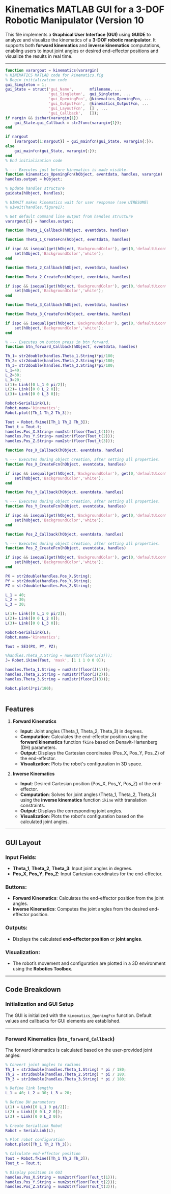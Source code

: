 # Kinematics MATLAB GUI for a 3-DOF Robotic Manipulator (Version 10

This file implements a **Graphical User Interface (GUI)** using **GUIDE** to analyze and visualize the kinematics of a **3-DOF robotic manipulator**. It supports both **forward kinematics** and **inverse kinematics** computations, enabling users to input joint angles or desired end-effector positions and visualize the results in real time.

---
```matlab
function varargout = kinematics(varargin)
% KINEMATICS MATLAB code for kinematics.fig
% Begin initialization code 
gui_Singleton = 1;
gui_State = struct('gui_Name',       mfilename, ...
                   'gui_Singleton',  gui_Singleton, ...
                   'gui_OpeningFcn', @kinematics_OpeningFcn, ...
                   'gui_OutputFcn',  @kinematics_OutputFcn, ...
                   'gui_LayoutFcn',  [] , ...
                   'gui_Callback',   []);
if nargin && ischar(varargin{1})
    gui_State.gui_Callback = str2func(varargin{1});
end

if nargout
    [varargout{1:nargout}] = gui_mainfcn(gui_State, varargin{:});
else
    gui_mainfcn(gui_State, varargin{:});
end
% End initialization code 

% --- Executes just before kinematics is made visible.
function kinematics_OpeningFcn(hObject, eventdata, handles, varargin)
handles.output = hObject;

% Update handles structure
guidata(hObject, handles);

% UIWAIT makes kinematics wait for user response (see UIRESUME)
% uiwait(handles.figure1);

% Get default command line output from handles structure
varargout{1} = handles.output;

function Theta_1_Callback(hObject, eventdata, handles)

function Theta_1_CreateFcn(hObject, eventdata, handles)

if ispc && isequal(get(hObject,'BackgroundColor'), get(0,'defaultUicontrolBackgroundColor'))
    set(hObject,'BackgroundColor','white');
end

function Theta_2_Callback(hObject, eventdata, handles)

function Theta_2_CreateFcn(hObject, eventdata, handles)

if ispc && isequal(get(hObject,'BackgroundColor'), get(0,'defaultUicontrolBackgroundColor'))
    set(hObject,'BackgroundColor','white');
end

function Theta_3_Callback(hObject, eventdata, handles)

function Theta_3_CreateFcn(hObject, eventdata, handles)

if ispc && isequal(get(hObject,'BackgroundColor'), get(0,'defaultUicontrolBackgroundColor'))
    set(hObject,'BackgroundColor','white');
end

% --- Executes on button press in btn_forward.
function btn_forward_Callback(hObject, eventdata, handles)

Th_1= str2double(handles.Theta_1.String)*pi/180;
Th_2= str2double(handles.Theta_2.String)*pi/180;
Th_3= str2double(handles.Theta_3.String)*pi/180;
L_1=40;
L_2=30;
L_3=20;
L(1)= Link([0 L_1 0 pi/2]);
L(2)= Link([0 0 L_2 0]);
L(3)= Link([0 0 L_3 0]);

Robot=SerialLink(L);
Robot.name='kinematics';
Robot.plot([Th_1 Th_2 Th_3]);

Tout = Robot.fkine([Th_1 Th_2 Th_3]);
Tout_t = Tout.t;
handles.Pos_X.String= num2str(floor(Tout_t(1)));
handles.Pos_Y.String= num2str(floor(Tout_t(2)));
handles.Pos_Z.String= num2str(floor(Tout_t(3)));

function Pos_X_Callback(hObject, eventdata, handles)

% --- Executes during object creation, after setting all properties.
function Pos_X_CreateFcn(hObject, eventdata, handles)

if ispc && isequal(get(hObject,'BackgroundColor'), get(0,'defaultUicontrolBackgroundColor'))
    set(hObject,'BackgroundColor','white');
end

function Pos_Y_Callback(hObject, eventdata, handles)

% --- Executes during object creation, after setting all properties.
function Pos_Y_CreateFcn(hObject, eventdata, handles)

if ispc && isequal(get(hObject,'BackgroundColor'), get(0,'defaultUicontrolBackgroundColor'))
    set(hObject,'BackgroundColor','white');
end

function Pos_Z_Callback(hObject, eventdata, handles)

% --- Executes during object creation, after setting all properties.
function Pos_Z_CreateFcn(hObject, eventdata, handles)

if ispc && isequal(get(hObject,'BackgroundColor'), get(0,'defaultUicontrolBackgroundColor'))
    set(hObject,'BackgroundColor','white');
end

PX = str2double(handles.Pos_X.String);
PY = str2double(handles.Pos_Y.String);
PZ = str2double(handles.Pos_Z.String);

L_1 = 40;
L_2 = 30;
L_3 = 20;

L(1)= Link([0 L_1 0 pi/2]);
L(2)= Link([0 0 L_2 0]);
L(3)= Link([0 0 L_3 0]);

Robot=SerialLink(L);
Robot.name='kinematics';

Tout = SE3(PX, PY, PZ); 

%handles.Theta_3.String = num2str(floor(J(3)));
J= Robot.ikine(Tout, 'mask', [1 1 1 0 0 0]);

handles.Theta_1.String = num2str(floor(J(1)));
handles.Theta_2.String = num2str(floor(J(2)));
handles.Theta_3.String = num2str(floor(J(3)));

Robot.plot(J*pi/180);
   
```

## Features

1. **Forward Kinematics**  
   - **Input**: Joint angles (Theta_1, Theta_2, Theta_3) in degrees.  
   - **Computation**: Calculates the end-effector position using the **forward kinematics** function `fkine` based on Denavit-Hartenberg (DH) parameters.  
   - **Output**: Displays the Cartesian coordinates (Pos_X, Pos_Y, Pos_Z) of the end-effector.  
   - **Visualization**: Plots the robot's configuration in 3D space.

2. **Inverse Kinematics**  
   - **Input**: Desired Cartesian position (Pos_X, Pos_Y, Pos_Z) of the end-effector.  
   - **Computation**: Solves for joint angles (Theta_1, Theta_2, Theta_3) using the **inverse kinematics** function `ikine` with translation constraints.  
   - **Output**: Displays the corresponding joint angles.  
   - **Visualization**: Plots the robot's configuration based on the calculated joint angles.

---

## GUI Layout

### Input Fields:
- **Theta_1**, **Theta_2**, **Theta_3**: Input joint angles in degrees.
- **Pos_X**, **Pos_Y**, **Pos_Z**: Input Cartesian coordinates for the end-effector.

### Buttons:
- **Forward Kinematics**: Calculates the end-effector position from the joint angles.
- **Inverse Kinematics**: Computes the joint angles from the desired end-effector position.

### Outputs:
- Displays the calculated **end-effector position** or **joint angles**.

### Visualization:
- The robot’s movement and configuration are plotted in a 3D environment using the **Robotics Toolbox**.

---

## Code Breakdown

### Initialization and GUI Setup
The GUI is initialized with the `kinematics_OpeningFcn` function. Default values and callbacks for GUI elements are established.

---

### Forward Kinematics (`btn_forward_Callback`)
The forward kinematics is calculated based on the user-provided joint angles:
```matlab
% Convert joint angles to radians
Th_1 = str2double(handles.Theta_1.String) * pi / 180;
Th_2 = str2double(handles.Theta_2.String) * pi / 180;
Th_3 = str2double(handles.Theta_3.String) * pi / 180;

% Define link lengths
L_1 = 40; L_2 = 30; L_3 = 20;

% Define DH parameters
L(1) = Link([0 L_1 0 pi/2]);
L(2) = Link([0 0 L_2 0]);
L(3) = Link([0 0 L_3 0]);

% Create SerialLink Robot
Robot = SerialLink(L);

% Plot robot configuration
Robot.plot([Th_1 Th_2 Th_3]);

% Calculate end-effector position
Tout = Robot.fkine([Th_1 Th_2 Th_3]);
Tout_t = Tout.t;

% Display position in GUI
handles.Pos_X.String = num2str(floor(Tout_t(1)));
handles.Pos_Y.String = num2str(floor(Tout_t(2)));
handles.Pos_Z.String = num2str(floor(Tout_t(3)));
